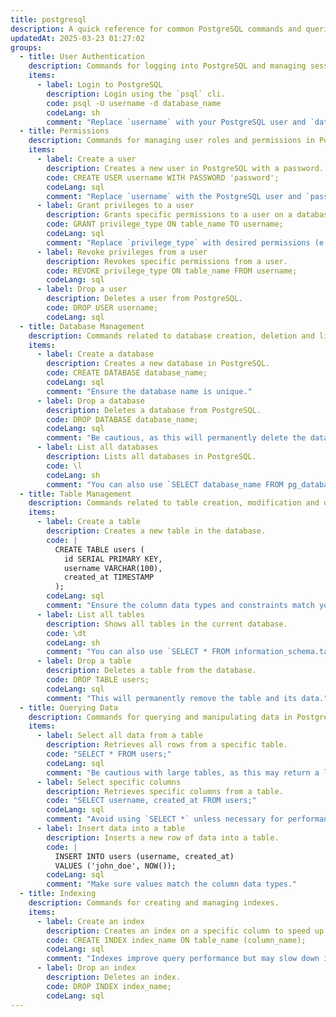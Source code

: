 ```yaml
---
title: postgresql
description: A quick reference for common PostgreSQL commands and queries.
updatedAt: 2025-03-23 01:27:02
groups:
  - title: User Authentication
    description: Commands for logging into PostgreSQL and managing sessions.
    items:
      - label: Login to PostgreSQL
        description: Login using the `psql` cli.
        code: psql -U username -d database_name
        codeLang: sh
        comment: "Replace `username` with your PostgreSQL user and `database_name` with your desired database."
  - title: Permissions
    description: Commands for managing user roles and permissions in PostgreSQL.
    items:
      - label: Create a user
        description: Creates a new user in PostgreSQL with a password.
        code: CREATE USER username WITH PASSWORD 'password';
        codeLang: sql
        comment: "Replace `username` with the PostgreSQL user and `password` with their password."
      - label: Grant privileges to a user
        description: Grants specific permissions to a user on a database.
        code: GRANT privilege_type ON table_name TO username;
        codeLang: sql
        comment: "Replace `privilege_type` with desired permissions (e.g., SELECT, INSERT, UPDATE)."
      - label: Revoke privileges from a user
        description: Revokes specific permissions from a user.
        code: REVOKE privilege_type ON table_name FROM username;
        codeLang: sql
      - label: Drop a user
        description: Deletes a user from PostgreSQL.
        code: DROP USER username;
        codeLang: sql
  - title: Database Management
    description: Commands related to database creation, deletion and listing.
    items:
      - label: Create a database
        description: Creates a new database in PostgreSQL.
        code: CREATE DATABASE database_name;
        codeLang: sql
        comment: "Ensure the database name is unique."
      - label: Drop a database
        description: Deletes a database from PostgreSQL.
        code: DROP DATABASE database_name;
        codeLang: sql
        comment: "Be cautious, as this will permanently delete the database."
      - label: List all databases
        description: Lists all databases in PostgreSQL.
        code: \l
        codeLang: sh
        comment: "You can also use `SELECT database_name FROM pg_database;` for a more detailed output."
  - title: Table Management
    description: Commands related to table creation, modification and deletion.
    items:
      - label: Create a table
        description: Creates a new table in the database.
        code: |
          CREATE TABLE users (
            id SERIAL PRIMARY KEY,
            username VARCHAR(100),
            created_at TIMESTAMP
          );
        codeLang: sql
        comment: "Ensure the column data types and constraints match your needs."
      - label: List all tables
        description: Shows all tables in the current database.
        code: \dt
        codeLang: sh
        comment: "You can also use `SELECT * FROM information_schema.tables;` for more info."
      - label: Drop a table
        description: Deletes a table from the database.
        code: DROP TABLE users;
        codeLang: sql
        comment: "This will permanently remove the table and its data."
  - title: Querying Data
    description: Commands for querying and manipulating data in PostgreSQL.
    items:
      - label: Select all data from a table
        description: Retrieves all rows from a specific table.
        code: "SELECT * FROM users;"
        codeLang: sql
        comment: "Be cautious with large tables, as this may return a lot of data."
      - label: Select specific columns
        description: Retrieves specific columns from a table.
        code: "SELECT username, created_at FROM users;"
        codeLang: sql
        comment: "Avoid using `SELECT *` unless necessary for performance reasons."
      - label: Insert data into a table
        description: Inserts a new row of data into a table.
        code: |
          INSERT INTO users (username, created_at)
          VALUES ('john_doe', NOW());
        codeLang: sql
        comment: "Make sure values match the column data types."
  - title: Indexing
    description: Commands for creating and managing indexes.
    items:
      - label: Create an index
        description: Creates an index on a specific column to speed up queries.
        code: CREATE INDEX index_name ON table_name (column_name);
        codeLang: sql
        comment: "Indexes improve query performance but may slow down inserts/updates."
      - label: Drop an index
        description: Deletes an index.
        code: DROP INDEX index_name;
        codeLang: sql
---
```

